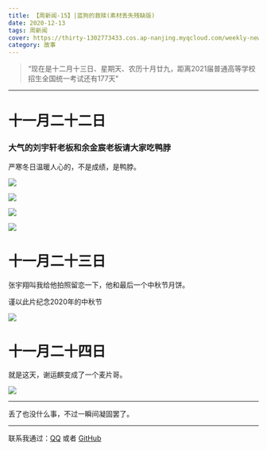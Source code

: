 ```yaml
---
title: 【周新闻-15】|蓝狗的救赎(素材丢失残缺版)
date: 2020-12-13
tags: 周新闻
cover: https://thirty-1302773433.cos.ap-nanjing.myqcloud.com/weekly-news/16/DSC_2107.JPG
category: 故事
---
```

> “现在是十二月十三日、星期天、农历十月廿九，距离2021届普通高等学校招生全国统一考试还有177天"

---

# 十一月二十二日

### 大气的刘宇轩老板和余金宸老板请大家吃鸭脖

严寒冬日温暖人心的，不是成绩，是鸭脖。

![](https://thirty-1302773433.cos.ap-nanjing.myqcloud.com/weekly-news/16/DSC_2102.JPG)

![](https://thirty-1302773433.cos.ap-nanjing.myqcloud.com/weekly-news/16/DSC_2101.JPG)

![](https://thirty-1302773433.cos.ap-nanjing.myqcloud.com/weekly-news/16/DSC_2107.JPG)

![](https://thirty-1302773433.cos.ap-nanjing.myqcloud.com/weekly-news/16/DSC_2100.JPG)

# 十一月二十三日

张宇翔叫我给他拍照留恋一下，他和最后一个中秋节月饼。

谨以此片纪念2020年的中秋节


![](https://thirty-1302773433.cos.ap-nanjing.myqcloud.com/weekly-news/16/DSC_2145.JPG)

# 十一月二十四日

就是这天，谢运麒变成了一个麦片哥。


![](https://thirty-1302773433.cos.ap-nanjing.myqcloud.com/weekly-news/16/DSC_2178.JPG)

-------

丢了也没什么事，不过一瞬间凝固罢了。

---

联系我通过：[QQ](https://thirty-1302773433.cos.ap-nanjing.myqcloud.com/post/about/1601644798481_temp_qrcode_share_9993.png) 或者 [GitHub](https://github.com)  

